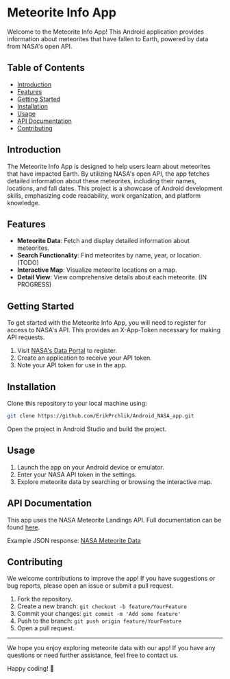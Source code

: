 # Meteorite Info App

Welcome to the Meteorite Info App! This Android application provides information about meteorites that have fallen to Earth, powered by data from NASA's open API.

## Table of Contents
- [Introduction](#introduction)
- [Features](#features)
- [Getting Started](#getting-started)
- [Installation](#installation)
- [Usage](#usage)
- [API Documentation](#api-documentation)
- [Contributing](#contributing)

## Introduction

The Meteorite Info App is designed to help users learn about meteorites that have impacted Earth. By utilizing NASA's open API, the app fetches detailed information about these meteorites, including their names, locations, and fall dates. This project is a showcase of Android development skills, emphasizing code readability, work organization, and platform knowledge.

## Features

- **Meteorite Data**: Fetch and display detailed information about meteorites.
- **Search Functionality**: Find meteorites by name, year, or location. (TODO)
- **Interactive Map**: Visualize meteorite locations on a map.
- **Detail View**: View comprehensive details about each meteorite. (IN PROGRESS)

## Getting Started

To get started with the Meteorite Info App, you will need to register for access to NASA's API. This provides an X-App-Token necessary for making API requests.

1. Visit [NASA's Data Portal](https://data.nasa.gov/login) to register.
2. Create an application to receive your API token.
3. Note your API token for use in the app.

## Installation

Clone this repository to your local machine using:

```bash
git clone https://github.com/ErikPrchlik/Android_NASA_app.git
```

Open the project in Android Studio and build the project.

## Usage

1. Launch the app on your Android device or emulator.
2. Enter your NASA API token in the settings.
3. Explore meteorite data by searching or browsing the interactive map.

## API Documentation

This app uses the NASA Meteorite Landings API. Full documentation can be found [here](https://dev.socrata.com/foundry/data.nasa.gov/y77d-th95).

Example JSON response: [NASA Meteorite Data](https://data.nasa.gov/resource/y77d-th95.json)

## Contributing

We welcome contributions to improve the app! If you have suggestions or bug reports, please open an issue or submit a pull request.

1. Fork the repository.
2. Create a new branch: `git checkout -b feature/YourFeature`
3. Commit your changes: `git commit -m 'Add some feature'`
4. Push to the branch: `git push origin feature/YourFeature`
5. Open a pull request.

---

We hope you enjoy exploring meteorite data with our app! If you have any questions or need further assistance, feel free to contact us.

Happy coding! 🚀
